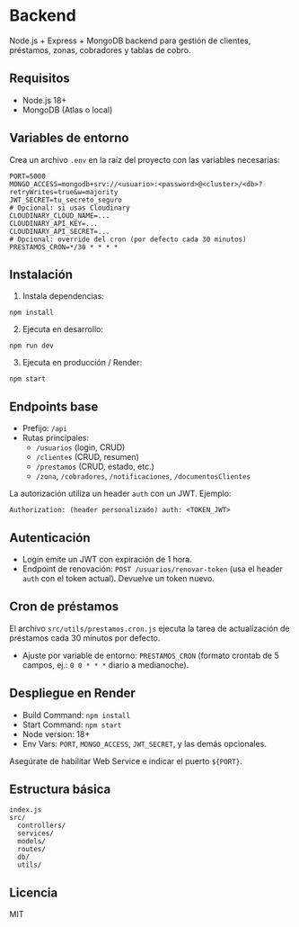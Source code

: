 # Backend

Node.js + Express + MongoDB backend para gestión de clientes, préstamos, zonas, cobradores y tablas de cobro.

## Requisitos

- Node.js 18+
- MongoDB (Atlas o local)

## Variables de entorno

Crea un archivo `.env` en la raíz del proyecto con las variables necesarias:

```
PORT=5000
MONGO_ACCESS=mongodb+srv://<usuario>:<password>@<cluster>/<db>?retryWrites=true&w=majority
JWT_SECRET=tu_secreto_seguro
# Opcional: si usas Cloudinary
CLOUDINARY_CLOUD_NAME=...
CLOUDINARY_API_KEY=...
CLOUDINARY_API_SECRET=...
# Opcional: override del cron (por defecto cada 30 minutos)
PRESTAMOS_CRON=*/30 * * * *
```

## Instalación

1. Instala dependencias:
```
npm install
```

2. Ejecuta en desarrollo:
```
npm run dev
```

3. Ejecuta en producción / Render:
```
npm start
```

## Endpoints base

- Prefijo: `/api`
- Rutas principales:
  - `/usuarios` (login, CRUD)
  - `/clientes` (CRUD, resumen)
  - `/prestamos` (CRUD, estado, etc.)
  - `/zona`, `/cobradores`, `/notificaciones`, `/documentosClientes`

La autorización utiliza un header `auth` con un JWT. Ejemplo:
```
Authorization: (header personalizado) auth: <TOKEN_JWT>
```

## Autenticación

- Login emite un JWT con expiración de 1 hora.
- Endpoint de renovación: `POST /usuarios/renovar-token` (usa el header `auth` con el token actual). Devuelve un token nuevo.

## Cron de préstamos

El archivo `src/utils/prestamos.cron.js` ejecuta la tarea de actualización de préstamos cada 30 minutos por defecto.

- Ajuste por variable de entorno: `PRESTAMOS_CRON` (formato crontab de 5 campos, ej.: `0 0 * * *` diario a medianoche).

## Despliegue en Render

- Build Command: `npm install`
- Start Command: `npm start`
- Node version: 18+
- Env Vars: `PORT`, `MONGO_ACCESS`, `JWT_SECRET`, y las demás opcionales.

Asegúrate de habilitar Web Service e indicar el puerto `${PORT}`.

## Estructura básica

```
index.js
src/
  controllers/
  services/
  models/
  routes/
  db/
  utils/
```

## Licencia

MIT
